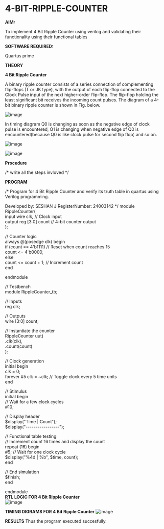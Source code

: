 # 4-BIT-RIPPLE-COUNTER

**AIM:**

To implement  4 Bit Ripple Counter using verilog and validating their functionality using their functional tables

**SOFTWARE REQUIRED:**

Quartus prime

**THEORY**

**4 Bit Ripple Counter**

A binary ripple counter consists of a series connection of complementing flip-flops (T or JK type), with the output of each flip-flop connected to the Clock Pulse input of the next higher-order flip-flop. The flip-flop holding the least significant bit receives the incoming count pulses. The diagram of a 4-bit binary ripple counter is shown in Fig. below.

![image](https://github.com/naavaneetha/4-BIT-RIPPLE-COUNTER/assets/154305477/cb4b74d4-31ab-4359-95d0-d22e67daba13)

In timing diagram Q0 is changing as soon as the negative edge of clock pulse is encountered, Q1 is changing when negative edge of Q0 is encountered(because Q0 is like clock pulse for second flip flop) and so on.

![image](https://github.com/naavaneetha/4-BIT-RIPPLE-COUNTER/assets/154305477/a573a7d6-014e-4e54-93e6-e2ac9530960b)

![image](https://github.com/naavaneetha/4-BIT-RIPPLE-COUNTER/assets/154305477/85e1958a-2fc1-49bb-9a9f-d58ccbf3663c)

**Procedure**

/* write all the steps invloved */

**PROGRAM**

/* Program for 4 Bit Ripple Counter and verify its truth table in quartus using Verilog programming.

 Developed by: SESHAN J RegisterNumber: 24003142
*/
module RippleCounter(                     
   input wire clk,  // Clock input                         
   output reg [3:0] count // 4-bit counter output                   
);                          
                     
// Counter logic                          
always @(posedge clk) begin                                    
   if (count == 4'b1111) // Reset when count reaches 15                       
       count <= 4'b0000;                   
   else                     
       count <= count + 1; // Increment count              
end                          
              
endmodule                 

// Testbench                           
module RippleCounter_tb;               

// Inputs                      
reg clk;                    
 
// Outputs                  
wire [3:0] count;                                             

// Instantiate the counter                                   
RippleCounter uut(                               
   .clk(clk),                                          
   .count(count)                                                  
);                          

// Clock generation                       
initial begin                 
   clk = 0;                  
   forever #5 clk = ~clk; // Toggle clock every 5 time units            
end                                     

// Stimulus                  
initial begin                      
   // Wait for a few clock cycles                                       
   #10;                                               
   
   // Display header                                  
   $display("Time | Count");                                    
   $display("-----------------");                                    
               
   // Functional table testing                                 
   // Increment count 16 times and display the count                              
   repeat (16) begin                                   
       #5; // Wait for one clock cycle                             
       $display("%4d | %b", $time, count);                               
   end                                                                              
   
   // End simulation                                  
   $finish;                                                          
end                                            

endmodule                                 
**RTL LOGIC FOR 4 Bit Ripple Counter**         
![image](https://github.com/user-attachments/assets/3e8641d6-3113-4c3d-a2f3-da91e03e9020)

**TIMING DIGRAMS FOR 4 Bit Ripple Counter**
![image](https://github.com/user-attachments/assets/3d67b800-428c-4a47-af54-2e82ce91bf29)

**RESULTS**
Thus the program executed succesfully.
